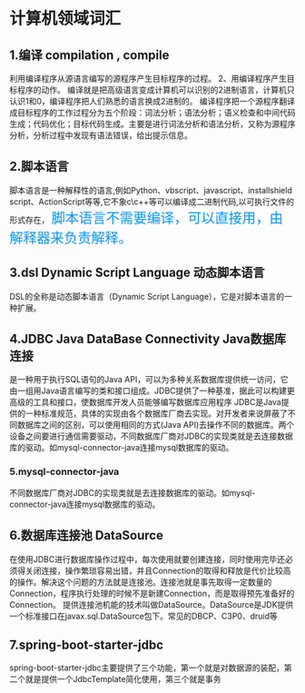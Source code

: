 # 计算机领域词汇
## 1.编译  compilation , compile
利用编译程序从源语言编写的源程序产生目标程序的过程。 2、用编译程序产生目标程序的动作。 编译就是把高级语言变成计算机可以识别的2进制语言，计算机只认识1和0，编译程序把人们熟悉的语言换成2进制的。 编译程序把一个源程序翻译成目标程序的工作过程分为五个阶段：词法分析；语法分析；语义检查和中间代码生成；代码优化；目标代码生成。主要是进行词法分析和语法分析，又称为源程序分析，分析过程中发现有语法错误，给出提示信息。
## 2.脚本语言  
脚本语言是一种解释性的语言,例如Python、vbscript、javascript、installshield script、ActionScript等等,它不象c\c++等可以编译成二进制代码,以可执行文件的形式存在，
<font color=#0099ff size=5 face="黑体">脚本语言不需要编译，可以直接用，由解释器来负责解释。</font>
## 3.dsl Dynamic Script Language 动态脚本语言
DSL的全称是动态脚本语言（Dynamic Script Language），它是对脚本语言的一种扩展。

## 4.JDBC Java DataBase Connectivity  Java数据库连接
是一种用于执行SQL语句的Java API，可以为多种关系数据库提供统一访问，它由一组用Java语言编写的类和接口组成。JDBC提供了一种基准，据此可以构建更高级的工具和接口，使数据库开发人员能够编写数据库应用程序
JDBC是Java提供的一种标准规范，具体的实现由各个数据库厂商去实现。对开发者来说屏蔽了不同数据库之间的区别，可以使用相同的方式(Java API)去操作不同的数据库。两个设备之间要进行通信需要驱动，不同数据库厂商对JDBC的实现类就是去连接数据库的驱动。如mysql-connector-java连接mysql数据库的驱动。

### 5.mysql-connector-java
不同数据库厂商对JDBC的实现类就是去连接数据库的驱动。如mysql-connector-java连接mysql数据库的驱动。

## 6.数据库连接池 DataSource
在使用JDBC进行数据库操作过程中，每次使用就要创建连接，同时使用完毕还必须得关闭连接，操作繁琐容易出错，并且Connection的取得和释放是代价比较高的操作。解决这个问题的方法就是连接池。连接池就是事先取得一定数量的Connection，程序执行处理的时候不是新建Connection，而是取得预先准备好的Connection。
提供连接池机能的技术叫做DataSource。DataSource是JDK提供一个标准接口在javax.sql.DataSource包下。常见的DBCP、C3P0、druid等

## 7.spring-boot-starter-jdbc
spring-boot-starter-jdbc主要提供了三个功能，第一个就是对数据源的装配，第二个就是提供一个JdbcTemplate简化使用，第三个就是事务
